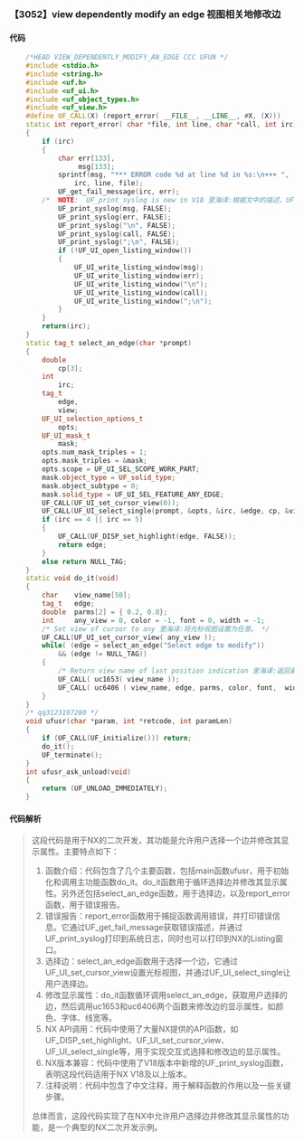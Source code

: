 ### 【3052】view dependently modify an edge 视图相关地修改边

#### 代码

```cpp
    /*HEAD VIEW_DEPENDENTLY_MODIFY_AN_EDGE CCC UFUN */  
    #include <stdio.h>  
    #include <string.h>  
    #include <uf.h>  
    #include <uf_ui.h>  
    #include <uf_object_types.h>  
    #include <uf_view.h>  
    #define UF_CALL(X) (report_error( __FILE__, __LINE__, #X, (X)))  
    static int report_error( char *file, int line, char *call, int irc)  
    {  
        if (irc)  
        {  
            char err[133],  
                 msg[133];  
            sprintf(msg, "*** ERROR code %d at line %d in %s:\n+++ ",  
                irc, line, file);  
            UF_get_fail_message(irc, err);  
        /*  NOTE:  UF_print_syslog is new in V18 里海译:根据文中的描述，UF_print_syslog是V18版本中新增的功能。 */  
            UF_print_syslog(msg, FALSE);  
            UF_print_syslog(err, FALSE);  
            UF_print_syslog("\n", FALSE);  
            UF_print_syslog(call, FALSE);  
            UF_print_syslog(";\n", FALSE);  
            if (!UF_UI_open_listing_window())  
            {  
                UF_UI_write_listing_window(msg);  
                UF_UI_write_listing_window(err);  
                UF_UI_write_listing_window("\n");  
                UF_UI_write_listing_window(call);  
                UF_UI_write_listing_window(";\n");  
            }  
        }  
        return(irc);  
    }  
    static tag_t select_an_edge(char *prompt)  
    {  
        double  
            cp[3];  
        int  
            irc;  
        tag_t  
            edge,  
            view;  
        UF_UI_selection_options_t  
            opts;  
        UF_UI_mask_t  
            mask;  
        opts.num_mask_triples = 1;  
        opts.mask_triples = &mask;  
        opts.scope = UF_UI_SEL_SCOPE_WORK_PART;  
        mask.object_type = UF_solid_type;  
        mask.object_subtype = 0;  
        mask.solid_type = UF_UI_SEL_FEATURE_ANY_EDGE;  
        UF_CALL(UF_UI_set_cursor_view(0));  
        UF_CALL(UF_UI_select_single(prompt, &opts, &irc, &edge, cp, &view));  
        if (irc == 4 || irc == 5)  
        {  
            UF_CALL(UF_DISP_set_highlight(edge, FALSE));  
            return edge;  
        }  
        else return NULL_TAG;  
    }  
    static void do_it(void)  
    {  
        char    view_name[50];  
        tag_t   edge;  
        double  parms[2] = { 0.2, 0.8};  
        int     any_view = 0, color = -1, font = 0, width = -1;  
        /* Set view of cursor to any 里海译:将光标视图设置为任意。 */  
        UF_CALL(UF_UI_set_cursor_view( any_view ));  
        while( (edge = select_an_edge("Select edge to modify"))   
            && (edge != NULL_TAG))  
        {  
            /* Return view name of last position indication 里海译:返回最后位置指示的视图名称 */  
            UF_CALL( uc1653( view_name ));  
            UF_CALL( uc6406 ( view_name, edge, parms, color, font,  width));  
        }  
    }  
    /* qq3123197280 */  
    void ufusr(char *param, int *retcode, int paramLen)  
    {  
        if (UF_CALL(UF_initialize())) return;  
        do_it();  
        UF_terminate();  
    }  
    int ufusr_ask_unload(void)  
    {  
        return (UF_UNLOAD_IMMEDIATELY);  
    }

```

#### 代码解析

> 这段代码是用于NX的二次开发，其功能是允许用户选择一个边并修改其显示属性。主要特点如下：
>
> 1. 函数介绍：代码包含了几个主要函数，包括main函数ufusr，用于初始化和调用主功能函数do_it。do_it函数用于循环选择边并修改其显示属性。另外还包括select_an_edge函数，用于选择边，以及report_error函数，用于错误报告。
> 2. 错误报告：report_error函数用于捕捉函数调用错误，并打印错误信息。它通过UF_get_fail_message获取错误描述，并通过UF_print_syslog打印到系统日志，同时也可以打印到NX的Listing窗口。
> 3. 选择边：select_an_edge函数用于选择一个边，它通过UF_UI_set_cursor_view设置光标视图，并通过UF_UI_select_single让用户选择边。
> 4. 修改显示属性：do_it函数循环调用select_an_edge，获取用户选择的边，然后调用uc1653和uc6406两个函数来修改边的显示属性，如颜色、字体、线宽等。
> 5. NX API调用：代码中使用了大量NX提供的API函数，如UF_DISP_set_highlight、UF_UI_set_cursor_view、UF_UI_select_single等，用于实现交互式选择和修改边的显示属性。
> 6. NX版本兼容：代码中使用了V18版本中新增的UF_print_syslog函数，表明这段代码适用于NX V18及以上版本。
> 7. 注释说明：代码中包含了中文注释，用于解释函数的作用以及一些关键步骤。
>
> 总体而言，这段代码实现了在NX中允许用户选择边并修改其显示属性的功能，是一个典型的NX二次开发示例。
>
